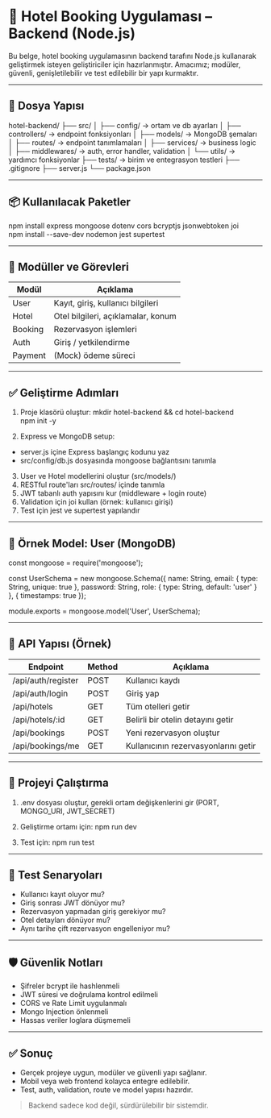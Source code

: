# 🏨 Hotel Booking Uygulaması – Backend (Node.js)

Bu belge, hotel booking uygulamasının backend tarafını Node.js kullanarak geliştirmek isteyen geliştiriciler için hazırlanmıştır. Amacımız; modüler, güvenli, genişletilebilir ve test edilebilir bir yapı kurmaktır.

---

## 📁 Dosya Yapısı

hotel-backend/
├── src/
│   ├── config/             → ortam ve db ayarları
│   ├── controllers/        → endpoint fonksiyonları
│   ├── models/             → MongoDB şemaları
│   ├── routes/             → endpoint tanımlamaları
│   ├── services/           → business logic
│   ├── middlewares/        → auth, error handler, validation
│   └── utils/              → yardımcı fonksiyonlar
├── tests/                  → birim ve entegrasyon testleri
├── .gitignore
├── server.js
└── package.json

---

## 📦 Kullanılacak Paketler

npm install express mongoose dotenv cors bcryptjs jsonwebtoken joi  
npm install --save-dev nodemon jest supertest

---

## 🧠 Modüller ve Görevleri

| Modül      | Açıklama                            |
|------------|-------------------------------------|
| User       | Kayıt, giriş, kullanıcı bilgileri   |
| Hotel      | Otel bilgileri, açıklamalar, konum  |
| Booking    | Rezervasyon işlemleri               |
| Auth       | Giriş / yetkilendirme               |
| Payment    | (Mock) ödeme süreci                 |

---

## ✅ Geliştirme Adımları

1. Proje klasörü oluştur:
mkdir hotel-backend && cd hotel-backend  
npm init -y

2. Express ve MongoDB setup:
- server.js içine Express başlangıç kodunu yaz
- src/config/db.js dosyasında mongoose bağlantısını tanımla

3. User ve Hotel modellerini oluştur (src/models/)
4. RESTful route'ları src/routes/ içinde tanımla
5. JWT tabanlı auth yapısını kur (middleware + login route)
6. Validation için joi kullan (örnek: kullanıcı girişi)
7. Test için jest ve supertest yapılandır

---

## 🧾 Örnek Model: User (MongoDB)

const mongoose = require('mongoose');

const UserSchema = new mongoose.Schema({
  name: String,
  email: { type: String, unique: true },
  password: String,
  role: { type: String, default: 'user' }
}, { timestamps: true });

module.exports = mongoose.model('User', UserSchema);

---

## 📌 API Yapısı (Örnek)

| Endpoint             | Method | Açıklama                        |
|----------------------|--------|---------------------------------|
| /api/auth/register   | POST   | Kullanıcı kaydı                 |
| /api/auth/login      | POST   | Giriş yap                       |
| /api/hotels          | GET    | Tüm otelleri getir              |
| /api/hotels/:id      | GET    | Belirli bir otelin detayını getir |
| /api/bookings        | POST   | Yeni rezervasyon oluştur        |
| /api/bookings/me     | GET    | Kullanıcının rezervasyonlarını getir |

---

## 🚀 Projeyi Çalıştırma

1. .env dosyası oluştur, gerekli ortam değişkenlerini gir (PORT, MONGO_URI, JWT_SECRET)  
2. Geliştirme ortamı için:
npm run dev

3. Test için:
npm run test

---

## 🧪 Test Senaryoları

- Kullanıcı kayıt oluyor mu?
- Giriş sonrası JWT dönüyor mu?
- Rezervasyon yapmadan giriş gerekiyor mu?
- Otel detayları dönüyor mu?
- Aynı tarihe çift rezervasyon engelleniyor mu?

---

## 🛡️ Güvenlik Notları

- Şifreler bcrypt ile hashlenmeli
- JWT süresi ve doğrulama kontrol edilmeli
- CORS ve Rate Limit uygulanmalı
- Mongo Injection önlenmeli
- Hassas veriler loglara düşmemeli

---

## ✅ Sonuç

- Gerçek projeye uygun, modüler ve güvenli yapı sağlanır.
- Mobil veya web frontend kolayca entegre edilebilir.
- Test, auth, validation, route ve model yapısı hazırdır.

> Backend sadece kod değil, sürdürülebilir bir sistemdir.